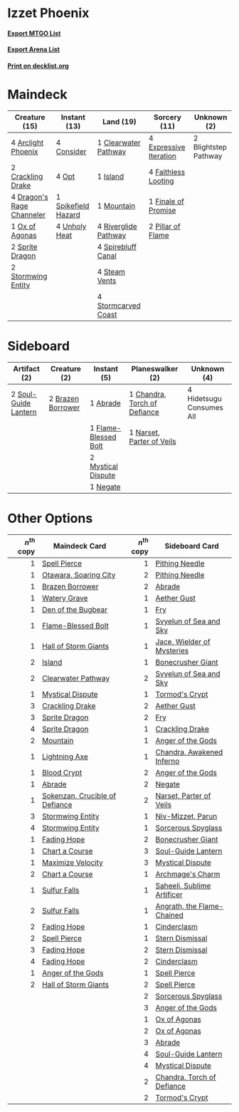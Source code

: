 # Izzet Phoenix

#### [Export MTGO List](../collection/Izzet%20Phoenix/Izzet%20Phoenix.txt)
#### [Export Arena List](../collection/Izzet%20Phoenix/Izzet%20Phoenix_arena.txt)
#### [Print on decklist.org](http://decklist.org/?deckmain=4%09Arclight%20Phoenix%0A2%09Blightstep%20Pathway%0A1%09Clearwater%20Pathway%0A4%09Consider%0A2%09Crackling%20Drake%0A4%09Dragon's%20Rage%20Channeler%0A4%09Expressive%20Iteration%0A4%09Faithless%20Looting%0A1%09Finale%20of%20Promise%0A1%09Island%0A1%09Mountain%0A4%09Opt%0A1%09Ox%20of%20Agonas%0A2%09Pillar%20of%20Flame%0A4%09Riverglide%20Pathway%0A1%09Spikefield%20Hazard%0A4%09Spirebluff%20Canal%0A2%09Sprite%20Dragon%0A4%09Steam%20Vents%0A4%09Stormcarved%20Coast%0A2%09Stormwing%20Entity%0A4%09Unholy%20Heat&deckside=1%09Abrade%0A2%09Brazen%20Borrower%0A1%09Chandra,%20Torch%20of%20Defiance%0A1%09Flame-Blessed%20Bolt%0A4%09Hidetsugu%20Consumes%20All%0A2%09Mystical%20Dispute%0A1%09Narset,%20Parter%20of%20Veils%0A1%09Negate%0A2%09Soul-Guide%20Lantern)
# Maindeck

|                                           Creature (15)                                            |                                         Instant (13)                                         |                                           Land (19)                                           |                                          Sorcery (11)                                           |    Unknown (2)     |
|----------------------------------------------------------------------------------------------------|----------------------------------------------------------------------------------------------|-----------------------------------------------------------------------------------------------|-------------------------------------------------------------------------------------------------|--------------------|
|4 [Arclight Phoenix](http://gatherer.wizards.com/Pages/Card/Details.aspx?multiverseid=452841)       |4 [Consider](http://gatherer.wizards.com/Pages/Card/Details.aspx?multiverseid=534803)         |1 [Clearwater Pathway](http://gatherer.wizards.com/Pages/Card/Details.aspx?multiverseid=491913)|4 [Expressive Iteration](http://gatherer.wizards.com/Pages/Card/Details.aspx?multiverseid=513678)|2 Blightstep Pathway|
|2 [Crackling Drake](http://gatherer.wizards.com/Pages/Card/Details.aspx?multiverseid=452913)        |4 [Opt](http://gatherer.wizards.com/Pages/Card/Details.aspx?multiverseid=442948)              |1 [Island](http://gatherer.wizards.com/Pages/Card/Details.aspx?multiverseid=439857)            |4 [Faithless Looting](http://gatherer.wizards.com/Pages/Card/Details.aspx?multiverseid=389512)   |                    |
|4 [Dragon's Rage Channeler](http://gatherer.wizards.com/Pages/Card/Details.aspx?multiverseid=522197)|1 [Spikefield Hazard](http://gatherer.wizards.com/Pages/Card/Details.aspx?multiverseid=491809)|1 [Mountain](http://gatherer.wizards.com/Pages/Card/Details.aspx?multiverseid=439859)          |1 [Finale of Promise](http://gatherer.wizards.com/Pages/Card/Details.aspx?multiverseid=461054)   |                    |
|1 [Ox of Agonas](http://gatherer.wizards.com/Pages/Card/Details.aspx?multiverseid=476398)           |4 [Unholy Heat](http://gatherer.wizards.com/Pages/Card/Details.aspx?multiverseid=522221)      |4 [Riverglide Pathway](http://gatherer.wizards.com/Pages/Card/Details.aspx?multiverseid=491920)|2 [Pillar of Flame](http://gatherer.wizards.com/Pages/Card/Details.aspx?multiverseid=240013)     |                    |
|2 [Sprite Dragon](http://gatherer.wizards.com/Pages/Card/Details.aspx?multiverseid=479731)          |                                                                                              |4 [Spirebluff Canal](http://gatherer.wizards.com/Pages/Card/Details.aspx?multiverseid=417822)  |                                                                                                 |                    |
|2 [Stormwing Entity](http://gatherer.wizards.com/Pages/Card/Details.aspx?multiverseid=488253)       |                                                                                              |4 [Steam Vents](http://gatherer.wizards.com/Pages/Card/Details.aspx?multiverseid=405109)       |                                                                                                 |                    |
|                                                                                                    |                                                                                              |4 [Stormcarved Coast](http://gatherer.wizards.com/Pages/Card/Details.aspx?multiverseid=541141) |                                                                                                 |                    |


# Sideboard

|                                         Artifact (2)                                          |                                        Creature (2)                                        |                                          Instant (5)                                          |                                           Planeswalker (2)                                            |      Unknown (4)       |
|-----------------------------------------------------------------------------------------------|--------------------------------------------------------------------------------------------|-----------------------------------------------------------------------------------------------|-------------------------------------------------------------------------------------------------------|------------------------|
|2 [Soul-Guide Lantern](http://gatherer.wizards.com/Pages/Card/Details.aspx?multiverseid=476488)|2 [Brazen Borrower](http://gatherer.wizards.com/Pages/Card/Details.aspx?multiverseid=473001)|1 [Abrade](http://gatherer.wizards.com/Pages/Card/Details.aspx?multiverseid=430772)            |1 [Chandra, Torch of Defiance](http://gatherer.wizards.com/Pages/Card/Details.aspx?multiverseid=417683)|4 Hidetsugu Consumes All|
|                                                                                               |                                                                                            |1 [Flame-Blessed Bolt](http://gatherer.wizards.com/Pages/Card/Details.aspx?multiverseid=541014)|1 [Narset, Parter of Veils](http://gatherer.wizards.com/Pages/Card/Details.aspx?multiverseid=460988)   |                        |
|                                                                                               |                                                                                            |2 [Mystical Dispute](http://gatherer.wizards.com/Pages/Card/Details.aspx?multiverseid=473020)  |                                                                                                       |                        |
|                                                                                               |                                                                                            |1 [Negate](http://gatherer.wizards.com/Pages/Card/Details.aspx?multiverseid=423707)            |                                                                                                       |                        |


# Other Options

|*n*<sup>th</sup> copy|                                              Maindeck Card                                              |*n*<sup>th</sup> copy|                                           Sideboard Card                                            |
|--------------------:|---------------------------------------------------------------------------------------------------------|--------------------:|-----------------------------------------------------------------------------------------------------|
|                    1|[Spell Pierce](http://gatherer.wizards.com/Pages/Card/Details.aspx?multiverseid=425876)                  |                    1|[Pithing Needle](http://gatherer.wizards.com/Pages/Card/Details.aspx?multiverseid=129526)            |
|                    1|[Otawara, Soaring City](http://gatherer.wizards.com/Pages/Card/Details.aspx?multiverseid=548584)         |                    2|[Pithing Needle](http://gatherer.wizards.com/Pages/Card/Details.aspx?multiverseid=129526)            |
|                    1|[Brazen Borrower](http://gatherer.wizards.com/Pages/Card/Details.aspx?multiverseid=473001)               |                    2|[Abrade](http://gatherer.wizards.com/Pages/Card/Details.aspx?multiverseid=430772)                    |
|                    1|[Watery Grave](http://gatherer.wizards.com/Pages/Card/Details.aspx?multiverseid=405114)                  |                    1|[Aether Gust](http://gatherer.wizards.com/Pages/Card/Details.aspx?multiverseid=466796)               |
|                    1|[Den of the Bugbear](http://gatherer.wizards.com/Pages/Card/Details.aspx?multiverseid=527541)            |                    1|[Fry](http://gatherer.wizards.com/Pages/Card/Details.aspx?multiverseid=466894)                       |
|                    1|[Flame-Blessed Bolt](http://gatherer.wizards.com/Pages/Card/Details.aspx?multiverseid=541014)            |                    1|[Svyelun of Sea and Sky](http://gatherer.wizards.com/Pages/Card/Details.aspx?multiverseid=522145)    |
|                    1|[Hall of Storm Giants](http://gatherer.wizards.com/Pages/Card/Details.aspx?multiverseid=527544)          |                    1|[Jace, Wielder of Mysteries](http://gatherer.wizards.com/Pages/Card/Details.aspx?multiverseid=460981)|
|                    2|[Island](http://gatherer.wizards.com/Pages/Card/Details.aspx?multiverseid=439857)                        |                    1|[Bonecrusher Giant](http://gatherer.wizards.com/Pages/Card/Details.aspx?multiverseid=473077)         |
|                    2|[Clearwater Pathway](http://gatherer.wizards.com/Pages/Card/Details.aspx?multiverseid=491913)            |                    2|[Svyelun of Sea and Sky](http://gatherer.wizards.com/Pages/Card/Details.aspx?multiverseid=522145)    |
|                    1|[Mystical Dispute](http://gatherer.wizards.com/Pages/Card/Details.aspx?multiverseid=473020)              |                    1|[Tormod's Crypt](http://gatherer.wizards.com/Pages/Card/Details.aspx?multiverseid=389723)            |
|                    3|[Crackling Drake](http://gatherer.wizards.com/Pages/Card/Details.aspx?multiverseid=452913)               |                    2|[Aether Gust](http://gatherer.wizards.com/Pages/Card/Details.aspx?multiverseid=466796)               |
|                    3|[Sprite Dragon](http://gatherer.wizards.com/Pages/Card/Details.aspx?multiverseid=479731)                 |                    2|[Fry](http://gatherer.wizards.com/Pages/Card/Details.aspx?multiverseid=466894)                       |
|                    4|[Sprite Dragon](http://gatherer.wizards.com/Pages/Card/Details.aspx?multiverseid=479731)                 |                    1|[Crackling Drake](http://gatherer.wizards.com/Pages/Card/Details.aspx?multiverseid=452913)           |
|                    2|[Mountain](http://gatherer.wizards.com/Pages/Card/Details.aspx?multiverseid=439859)                      |                    1|[Anger of the Gods](http://gatherer.wizards.com/Pages/Card/Details.aspx?multiverseid=438682)         |
|                    1|[Lightning Axe](http://gatherer.wizards.com/Pages/Card/Details.aspx?multiverseid=409925)                 |                    1|[Chandra, Awakened Inferno](http://gatherer.wizards.com/Pages/Card/Details.aspx?multiverseid=466881) |
|                    1|[Blood Crypt](http://gatherer.wizards.com/Pages/Card/Details.aspx?multiverseid=97102)                    |                    2|[Anger of the Gods](http://gatherer.wizards.com/Pages/Card/Details.aspx?multiverseid=438682)         |
|                    1|[Abrade](http://gatherer.wizards.com/Pages/Card/Details.aspx?multiverseid=430772)                        |                    2|[Negate](http://gatherer.wizards.com/Pages/Card/Details.aspx?multiverseid=423707)                    |
|                    1|[Sokenzan, Crucible of Defiance](http://gatherer.wizards.com/Pages/Card/Details.aspx?multiverseid=548589)|                    2|[Narset, Parter of Veils](http://gatherer.wizards.com/Pages/Card/Details.aspx?multiverseid=460988)   |
|                    3|[Stormwing Entity](http://gatherer.wizards.com/Pages/Card/Details.aspx?multiverseid=488253)              |                    1|[Niv-Mizzet, Parun](http://gatherer.wizards.com/Pages/Card/Details.aspx?multiverseid=452942)         |
|                    4|[Stormwing Entity](http://gatherer.wizards.com/Pages/Card/Details.aspx?multiverseid=488253)              |                    1|[Sorcerous Spyglass](http://gatherer.wizards.com/Pages/Card/Details.aspx?multiverseid=435407)        |
|                    1|[Fading Hope](http://gatherer.wizards.com/Pages/Card/Details.aspx?multiverseid=534812)                   |                    2|[Bonecrusher Giant](http://gatherer.wizards.com/Pages/Card/Details.aspx?multiverseid=473077)         |
|                    1|[Chart a Course](http://gatherer.wizards.com/Pages/Card/Details.aspx?multiverseid=435200)                |                    3|[Soul-Guide Lantern](http://gatherer.wizards.com/Pages/Card/Details.aspx?multiverseid=476488)        |
|                    1|[Maximize Velocity](http://gatherer.wizards.com/Pages/Card/Details.aspx?multiverseid=452861)             |                    3|[Mystical Dispute](http://gatherer.wizards.com/Pages/Card/Details.aspx?multiverseid=473020)          |
|                    2|[Chart a Course](http://gatherer.wizards.com/Pages/Card/Details.aspx?multiverseid=435200)                |                    1|[Archmage's Charm](http://gatherer.wizards.com/Pages/Card/Details.aspx?multiverseid=463989)          |
|                    1|[Sulfur Falls](http://gatherer.wizards.com/Pages/Card/Details.aspx?multiverseid=443135)                  |                    1|[Saheeli, Sublime Artificer](http://gatherer.wizards.com/Pages/Card/Details.aspx?multiverseid=461161)|
|                    2|[Sulfur Falls](http://gatherer.wizards.com/Pages/Card/Details.aspx?multiverseid=443135)                  |                    1|[Angrath, the Flame-Chained](http://gatherer.wizards.com/Pages/Card/Details.aspx?multiverseid=439809)|
|                    2|[Fading Hope](http://gatherer.wizards.com/Pages/Card/Details.aspx?multiverseid=534812)                   |                    1|[Cinderclasm](http://gatherer.wizards.com/Pages/Card/Details.aspx?multiverseid=491776)               |
|                    2|[Spell Pierce](http://gatherer.wizards.com/Pages/Card/Details.aspx?multiverseid=425876)                  |                    1|[Stern Dismissal](http://gatherer.wizards.com/Pages/Card/Details.aspx?multiverseid=476319)           |
|                    3|[Fading Hope](http://gatherer.wizards.com/Pages/Card/Details.aspx?multiverseid=534812)                   |                    2|[Stern Dismissal](http://gatherer.wizards.com/Pages/Card/Details.aspx?multiverseid=476319)           |
|                    4|[Fading Hope](http://gatherer.wizards.com/Pages/Card/Details.aspx?multiverseid=534812)                   |                    2|[Cinderclasm](http://gatherer.wizards.com/Pages/Card/Details.aspx?multiverseid=491776)               |
|                    1|[Anger of the Gods](http://gatherer.wizards.com/Pages/Card/Details.aspx?multiverseid=438682)             |                    1|[Spell Pierce](http://gatherer.wizards.com/Pages/Card/Details.aspx?multiverseid=425876)              |
|                    2|[Hall of Storm Giants](http://gatherer.wizards.com/Pages/Card/Details.aspx?multiverseid=527544)          |                    2|[Spell Pierce](http://gatherer.wizards.com/Pages/Card/Details.aspx?multiverseid=425876)              |
|                     |                                                                                                         |                    2|[Sorcerous Spyglass](http://gatherer.wizards.com/Pages/Card/Details.aspx?multiverseid=435407)        |
|                     |                                                                                                         |                    3|[Anger of the Gods](http://gatherer.wizards.com/Pages/Card/Details.aspx?multiverseid=438682)         |
|                     |                                                                                                         |                    1|[Ox of Agonas](http://gatherer.wizards.com/Pages/Card/Details.aspx?multiverseid=476398)              |
|                     |                                                                                                         |                    2|[Ox of Agonas](http://gatherer.wizards.com/Pages/Card/Details.aspx?multiverseid=476398)              |
|                     |                                                                                                         |                    3|[Abrade](http://gatherer.wizards.com/Pages/Card/Details.aspx?multiverseid=430772)                    |
|                     |                                                                                                         |                    4|[Soul-Guide Lantern](http://gatherer.wizards.com/Pages/Card/Details.aspx?multiverseid=476488)        |
|                     |                                                                                                         |                    4|[Mystical Dispute](http://gatherer.wizards.com/Pages/Card/Details.aspx?multiverseid=473020)          |
|                     |                                                                                                         |                    2|[Chandra, Torch of Defiance](http://gatherer.wizards.com/Pages/Card/Details.aspx?multiverseid=417683)|
|                     |                                                                                                         |                    2|[Tormod's Crypt](http://gatherer.wizards.com/Pages/Card/Details.aspx?multiverseid=389723)            |

